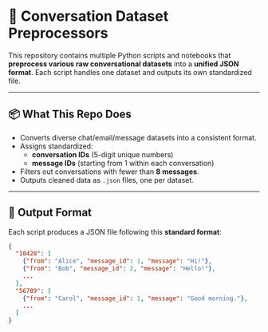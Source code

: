 # 💬 Conversation Dataset Preprocessors

This repository contains multiple Python scripts and notebooks that **preprocess various raw conversational datasets** into a **unified JSON format**. Each script handles one dataset and outputs its own standardized file.

---

## 📦 What This Repo Does

- Converts diverse chat/email/message datasets into a consistent format.
- Assigns standardized:
  - **conversation IDs** (5-digit unique numbers)
  - **message IDs** (starting from 1 within each conversation)
- Filters out conversations with fewer than **8 messages**.
- Outputs cleaned data as `.json` files, one per dataset.

---

## 🧾 Output Format

Each script produces a JSON file following this **standard format**:

```json
{
  "10428": [
    {"from": "Alice", "message_id": 1, "message": "Hi!"},
    {"from": "Bob", "message_id": 2, "message": "Hello!"},
    ...
  ],
  "56789": [
    {"from": "Carol", "message_id": 1, "message": "Good morning."},
    ...
  ]
}

